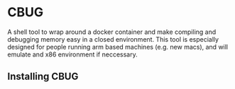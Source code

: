 # CBUG
A shell tool to wrap around a docker container and make compiling and debugging memory easy in a closed environment.
This tool is especially designed for people running arm based machines (e.g. new macs), and will emulate and x86 environment if neccessary.

## Installing CBUG

